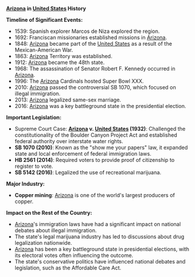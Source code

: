 **[Arizona](./../Arizona/) in [United States](./../United-States/) History**

**Timeline of Significant Events:**

* 1539: Spanish explorer Marcos de Niza explored the region.
* 1692: Franciscan missionaries established missions in [Arizona](./../Arizona/).
* 1848: [Arizona](./../Arizona/) became part of the [United States](./../United-States/) as a result of the Mexican-American War.
* 1863: [Arizona](./../Arizona/) Territory was established.
* 1912: [Arizona](./../Arizona/) became the 48th state.
* 1968: The assassination of Senator Robert F. Kennedy occurred in [Arizona](./../Arizona/).
* 1996: The [Arizona](./../Arizona/) Cardinals hosted Super Bowl XXX.
* 2010: [Arizona](./../Arizona/) passed the controversial SB 1070, which focused on illegal immigration.
* 2013: [Arizona](./../Arizona/) legalized same-sex marriage.
* 2016: [Arizona](./../Arizona/) was a key battleground state in the presidential election.

**Important Legislation:**

* Supreme Court Case: **[Arizona](./../Arizona/) v. [United States](./../United-States/) (1932)**: Challenged the constitutionality of the Boulder Canyon Project Act and established federal authority over interstate water rights.
* **SB 1070 (2010)**: Known as the "show me your papers" law, it expanded state and local enforcement of federal immigration laws.
* **HB 2561 (2014)**: Required voters to provide proof of citizenship to register to vote.
* **SB 5142 (2016)**: Legalized the use of recreational marijuana.

**Major Industry:**

* **Copper mining**: [Arizona](./../Arizona/) is one of the world's largest producers of copper.

**Impact on the Rest of the Country:**

* [Arizona](./../Arizona/)'s immigration laws have had a significant impact on national debates about illegal immigration.
* The state's legal marijuana industry has led to discussions about drug legalization nationwide.
* [Arizona](./../Arizona/) has been a key battleground state in presidential elections, with its electoral votes often influencing the outcome.
* The state's conservative politics have influenced national debates and legislation, such as the Affordable Care Act.